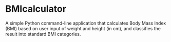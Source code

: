 # BMIcalculator
A simple Python command-line application that calculates Body Mass Index (BMI) based on user input of weight and height (in cm), and classifies the result into standard BMI categories.
